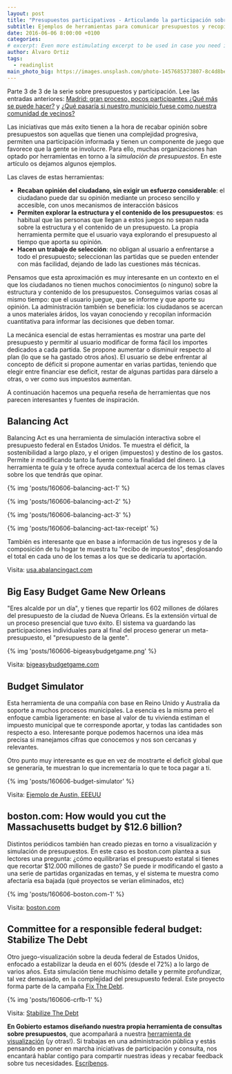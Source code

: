 ```yaml
---
layout: post
title: "Presupuestos participativos - Articulando la participación sobre presupuestos (3 de 3)"
subtitle: Ejemplos de herramientas para comunicar presupuestos y recopilar opiniones
date: 2016-06-06 8:00:00 +0100
categories: 
# excerpt: Even more estimulating excerpt to be used in case you need it. 
author: Álvaro Ortiz
tags:
  - readinglist
main_photo_big: https://images.unsplash.com/photo-1457685373807-8c4d8be4c560?crop=entropy&fit=crop&fm=jpg&h=900&ixjsv=2.1.0&ixlib=rb-0.3.5&q=80&w=1600
---
```


Parte 3 de 3 de la serie sobre presupuestos y participación. Lee las entradas anteriores: [Madrid: gran proceso, pocos participantes ¿Qué más se puede hacer?](/blog/20160530-presupuestos-participativos.html) y [¿Qué pasaría si nuestro municipio fuese como nuestra comunidad de vecinos?](/blog/20160602-presupuestos-participativos-retos-alternativas.html)

<div class="separator"></div>

Las iniciativas que más exito tienen a la hora de recabar opinión sobre presupuestos son aquellas que tienen una complejidad progresiva, permiten una participación informada y tienen un componente de juego que favorece que la gente se involucre. Para ello, muchas organizaciones han optado por herramientas en torno a la *simulación de presupuestos*. En este artículo os dejamos algunos ejemplos. 

Las claves de estas herramientas: 

- **Recaban opinión del ciudadano, sin exigir un esfuerzo considerable**: el ciudadano puede dar su opinión mediante un proceso sencillo y accesible, con unos mecanismos de interacción básicos
- **Permiten explorar la estructura y el contenido de los presupuestos**: es habitual que las personas que llegan a estos juegos no sepan nada sobre la estructura y el contenido de un presupuesto. La propia herramienta permite que el usuario vaya explorando el presupuesto al tiempo que aporta su opinión.
- **Hacen un trabajo de selección**: no obligan al usuario a enfrentarse a todo el presupuesto; seleccionan las partidas que se pueden entender con más facilidad, dejando de lado las cuestiones más técnicas.


Pensamos que esta aproximación es muy interesante en un contexto en el que los ciudadanos no tienen muchos conocimientos (o ninguno) sobre la estructura y contenido de los presupuestos. Conseguimos varias cosas al mismo tiempo: que el usuario juegue, que se informe y que aporte su opinión. La administración también se beneficia: los ciudadanos se acercan a unos materiales áridos, los vayan conociendo y recopilan información cuantitativa para informar las decisiones que deben tomar. 

La mecánica esencial de estas herramientas es mostrar una parte del presupuesto y permitir al usuario modificar de forma fácil los importes dedicados a cada partida. Se propone aumentar o disminuir respecto al plan (lo que se ha gastado otros años). El usuario se debe enfrentar al concepto de déficit si propone aumentar en varias partidas, teniendo que elegir entre financiar ese deficit, restar de algunas partidas para dárselo a otras, o ver como sus impuestos aumentan. 


A continuación hacemos una pequeña reseña de herramientas que nos parecen interesantes y fuentes de inspiración. 

<div class="separator"></div>

## Balancing Act

Balancing Act es una herramienta de simulación interactiva sobre el presupuesto federal en Estados Unidos. Te muestra el déficit, la sostenibilidad a largo plazo, y el origen (impuestos) y destino de los gastos. Permite ir modificando tanto la fuente como la finalidad del dinero. La herramienta te guía y te ofrece ayuda contextual acerca de los temas claves sobre los que tendrás que opinar. 

{% img 'posts/160606-balancing-act-1' %}

{% img 'posts/160606-balancing-act-2' %}

{% img 'posts/160606-balancing-act-3' %}

{% img 'posts/160606-balancing-act-tax-receipt' %}

También es interesante que en base a información de tus ingresos y de la composición de tu hogar te muestra tu "recibo de impuestos", desglosando el total en cada uno de los temas a los que se dedicaría tu aportación.

Visita: [usa.abalancingact.com](http://usa.abalancingact.com)

<div class="separator"></div>

## Big Easy Budget Game New Orleans

"Eres alcalde por un día", y tienes que repartir los 602 millones de dólares del presupuesto de la ciudad de Nueva Orleans. Es la extensión virtual de un proceso presencial que tuvo éxito. El sistema va guardando las participaciones individuales para al final del proceso generar un meta-presupuesto, el "presupuesto de la gente".

{% img 'posts/160606-bigeasybudgetgame.png' %}

Visita: [bigeasybudgetgame.com](https://bigeasybudgetgame.com)

<div class="separator"></div>

## Budget Simulator 

Esta herramienta de una compañía con base en Reino Unido y Australia da soporte a muchos procesos municipales. La esencia es la misma pero el enfoque cambia ligeramente: en base al valor de tu vivienda estiman el impuesto municipal que te corresponde aportar, y todas las cantidades son respecto a eso. Interesante porque podemos hacernos una idea más precisa si manejamos cifras que conocemos y nos son cercanas y relevantes. 

Otro punto muy interesante es que en vez de mostrarte el deficit global que se generaría, te muestran lo que incrementaría lo que te toca pagar a ti. 

{% img 'posts/160606-budget-simulator' %}

Visita: [Ejemplo de Austin, EEEUU](https://austintx.budgetsimulator.com)


<div class="separator"></div>

## boston.com: How would you cut the Massachusetts budget by $12.6 billion?

Distintos periódicos también han creado piezas en torno a visualización y simulación de presupuestos. En este caso es boston.com plantea a sus lectores una pregunta: ¿cómo equilibrarías el presupuesto estatal si tienes que recortar $12.000 millones de gasto? Se puede ir modificando el gasto a una serie de partidas organizadas en temas, y el sistema te muestra como afectaría esa bajada (qué proyectos se verían eliminados, etc)

{% img 'posts/160606-boston.com-1' %}

Visita: [boston.com](http://archive.boston.com/news/politics/2008/specials/budget_game/#/)

<div class="separator"></div>

## Committee for a responsible federal budget: Stabilize The Debt

Otro juego-visualización sobre la deuda federal de Estados Unidos, enfocado a estabilizar la deuda en el 60% (desde el 72%) a lo largo de varios años. Esta simulación tiene muchísimo detalle y permite profundizar, tal vez demasiado, en la complejidad del presupuesto federal. Este proyecto forma parte de la campaña [Fix The Debt](http://www.fixthedebt.org/).

{% img 'posts/160606-crfb-1' %}

Visita: [Stabilize The Debt](http://crfb.org/stabilizethedebt/)


<div class="separator"></div>

**En Gobierto estamos diseñando nuestra propia herramienta de consultas sobre presupuestos**, que acompañará a nuestra [herramienta de visualización](/visualizacion_presupuestos_municipales) (¡y otras!). Si trabajas en una administración pública y estás pensando en poner en marcha iniciativas de participación y consulta, nos encantará hablar contigo para compartir nuestras ideas y recabar feedback sobre tus necesidades. [Escríbenos](mailto:info@gobierto.es).
